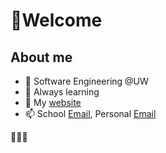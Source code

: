 # 👋Welcome 

## About me
- 🏫 Software Engineering @UW
- 🌱 Always learning
- 🏸 My [website](https://dxaviud.github.io)
- 📫 School [Email](mailto:d83xu@uwaterloo.ca), Personal [Email](mailto:dxaviud@uwaterloo.ca)

🚀🚀🚀
